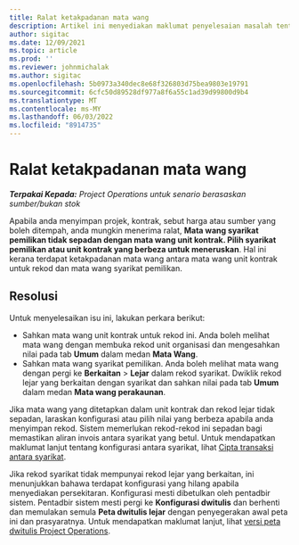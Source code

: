 ```yaml
---
title: Ralat ketakpadanan mata wang
description: Artikel ini menyediakan maklumat penyelesaian masalah tentang ralat ketakpadanan yang berlaku apabila anda menyimpan jenis rekod tertentu.
author: sigitac
ms.date: 12/09/2021
ms.topic: article
ms.prod: ''
ms.reviewer: johnmichalak
ms.author: sigitac
ms.openlocfilehash: 5b0973a340dec8e68f326803d75bea9803e19791
ms.sourcegitcommit: 6cfc50d89528df977a8f6a55c1ad39d99800d9b4
ms.translationtype: MT
ms.contentlocale: ms-MY
ms.lasthandoff: 06/03/2022
ms.locfileid: "8914735"
---
```

# <a name="currency-mismatch-error"></a>Ralat ketakpadanan mata wang 

_**Terpakai Kepada:** Project Operations untuk senario berasaskan sumber/bukan stok_

Apabila anda menyimpan projek, kontrak, sebut harga atau sumber yang boleh ditempah, anda mungkin menerima ralat, **Mata wang syarikat pemilikan tidak sepadan dengan mata wang unit kontrak. Pilih syarikat pemilikan atau unit kontrak yang berbeza untuk meneruskan**. Hal ini kerana terdapat ketakpadanan mata wang antara mata wang unit kontrak untuk rekod dan mata wang syarikat pemilikan.


## <a name="resolution"></a>Resolusi

Untuk menyelesaikan isu ini, lakukan perkara berikut:
- Sahkan mata wang unit kontrak untuk rekod ini. Anda boleh melihat mata wang dengan membuka rekod unit organisasi dan mengesahkan nilai pada tab **Umum** dalam medan **Mata Wang**.
- Sahkan mata wang syarikat pemilikan. Anda boleh melihat mata wang dengan pergi ke **Berkaitan** > **Lejar** dalam rekod syarikat. Dwiklik rekod lejar yang berkaitan dengan syarikat dan sahkan nilai pada tab **Umum** dalam medan **Mata wang perakaunan**.

Jika mata wang yang ditetapkan dalam unit kontrak dan rekod lejar tidak sepadan, laraskan konfigurasi atau pilih nilai yang berbeza apabila anda menyimpan rekod. Sistem memerlukan rekod-rekod ini sepadan bagi memastikan aliran invois antara syarikat yang betul. Untuk mendapatkan maklumat lanjut tentang konfigurasi antara syarikat, lihat [Cipta transaksi antara syarikat](../../project-accounting/create-intercompany-transactions.md).

Jika rekod syarikat tidak mempunyai rekod lejar yang berkaitan, ini menunjukkan bahawa terdapat konfigurasi yang hilang apabila menyediakan persekitaran. Konfigurasi mesti dibetulkan oleh pentadbir sistem. Pentadbir sistem mesti pergi ke **Konfigurasi dwitulis** dan berhenti dan memulakan semula **Peta dwitulis lejar** dengan penyegerakan awal peta ini dan prasyaratnya. Untuk mendapatkan maklumat lanjut, lihat [versi peta dwitulis Project Operations](../../environment/resource-dual-write-maps.md).
